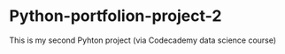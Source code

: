 # Python-portfolion-project-2
This is my second Pyhton project (via Codecademy data science course)
